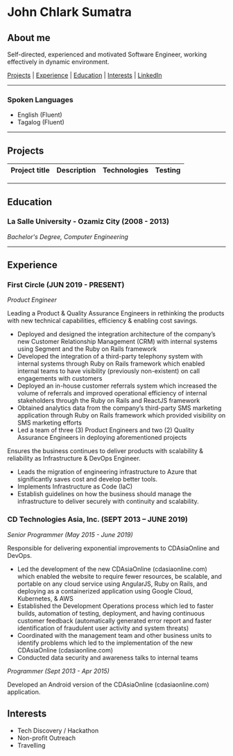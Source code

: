 # John Chlark Sumatra

## About me
Self-directed, experienced and motivated Software Engineer, working effectively in dynamic environment.

[Projects](#projects) | [Experience](#experience) | [Education](#education) | [Interests](#interests) | [LinkedIn](https://www.linkedin.com/in/itsmechlark/)
***

### Spoken Languages

- English (Fluent)
- Tagalog (Fluent)
***

## Projects
Project title  | Description | Technologies | Testing
------------- | ------------------------------	| :-------------: | :-------------: |
***

## Education

### La Salle University - Ozamiz City (2008 - 2013)

*Bachelor's Degree, Computer Engineering*
***

## Experience

### First Circle (JUN 2019 - PRESENT)

*Product Engineer*

Leading a Product & Quality Assurance Engineers in rethinking the products with new technical capabilities, efficiency & enabling cost savings.   

- Deployed and designed the integration architecture of the company’s new Customer Relationship Management (CRM) with internal systems using Segment and the Ruby on Rails framework
- Developed the integration of a third-party telephony system with internal systems through Ruby on Rails framework which enabled internal teams to have visibility (previously non-existent) on call engagements with customers
- Deployed an in-house customer referrals system which increased the volume of referrals and improved operational efficiency of internal stakeholders through the Ruby on Rails and ReactJS framework
- Obtained analytics data from the company’s third-party SMS marketing application through Ruby on Rails framework which provided visibility on SMS marketing efforts 
- Led a team of three (3) Product Engineers and two (2) Quality Assurance Engineers in deploying aforementioned projects

Ensures the business continues to deliver products with scalability & reliability as Infrastructure & DevOps Engineer.

- Leads the migration of engineering infrastructure to Azure that significantly saves cost and develop better tools.
- Implements Infrastructure as Code (IaC)
- Establish guidelines on how the business should manage the infrastructure to deliver securely with continuity and scalability.


### CD Technologies Asia, Inc. (SEPT 2013 – JUNE 2019)

*Senior Programmer (May 2015 - June 2019)*

Responsible for delivering exponential improvements to CDAsiaOnline and DevOps.

- Led the development of the new CDAsiaOnline (cdasiaonline.com) which enabled the website to require fewer resources, be scalable, and portable on any cloud service using AngularJS, Ruby on Rails, and deploying as a containerized application using Google Cloud, Kubernetes, & AWS
- Established the Development Operations process which led to faster builds, automation of testing, deployment, and having continuous customer feedback (automatically generated error report and faster identification of fraudulent user activity and system threats)
- Coordinated with the management team and other business units to identify problems which led to the implementation of the new CDAsiaOnline (cdasiaonline.com)
- Conducted data security and awareness talks to internal teams

*Programmer (Sept 2013 - Apr 2015)*

Developed an Android version of the CDAsiaOnline (cdasiaonline.com) application.


## Interests
- Tech Discovery / Hackathon 
- Non-profit Outreach
- Travelling
